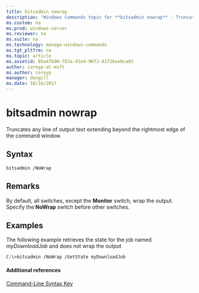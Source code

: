 ```yaml
---
title: bitsadmin nowrap
description: "Windows Commands topic for **bitsadmin nowrap** - Truncates any line of output text extending beyond the rightmost edge of the command window."
ms.custom: na
ms.prod: windows-server
ms.reviewer: na
ms.suite: na
ms.technology: manage-windows-commands
ms.tgt_pltfrm: na
ms.topic: article
ms.assetid: 85a47b90-783a-41e4-96f2-81f26ae8ca93
author: coreyp-at-msft
ms.author: coreyp
manager: dongill
ms.date: 10/16/2017
---
```


# bitsadmin nowrap

Truncates any line of output text extending beyond the rightmost edge of the command window.

## Syntax

```
bitsadmin /NoWrap
```

## Remarks

By default, all switches, except the **Monitor** switch, wrap the output. Specify the **NoWrap** switch before other switches.

## <a name="BKMK_examples"></a>Examples

The following example retrieves the state for the job named *myDownloadJob* and does not wrap the output
```
C:\>bitsadmin /NoWrap /GetState myDownloadJob
```

#### Additional references

[Command-Line Syntax Key](command-line-syntax-key.md)